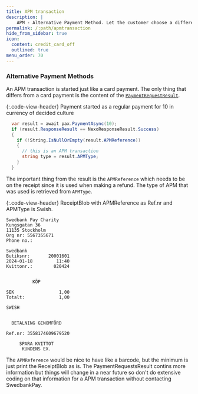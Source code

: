 ```yaml
---
title: APM transaction
description: |
    APM - Alternative Payment Method. Let the customer choose a different payment method than card but keep the same flow towards the sale system as for a card payment.
permalink: /:path/apmtransaction
hide_from_sidebar: true
icon:
  content: credit_card_off
  outlined: true
menu_order: 70
---
```

### Alternative Payment Methods

An APM transaction is started just like a card payment. The only thing that differs from a card payment is the content of the [`PaymentRequestResult`][paymentrequestresult].

{:.code-view-header}
Payment started as a regular payment for 10 in currency of decided culture

```c#
  var result = await pax.PaymentAsync(10);
  if (result.ResponseResult == NexoResponseResult.Success) 
  {
    if (!String.IsNullOrEmpty(result.APMReference)) 
    {
      // this is an APM transaction
      string type = result.APMType;
    }
  }
 ```

The important thing from the result is the `APMReference` which needs to be on the receipt since it is used when making a refund. The type of APM that was used is retrieved from `APMType`.

{:.code-view-header}
ReceiptBlob with APMReference as Ref.nr and APMType is Swish.

```text
Swedbank Pay Charity    
Kungsgatan 36           
11135 Stockholm         
Org nr: 5567355671      
Phone no.:              
                        
Swedbank                
Butiksnr:       20001601
2024-01-18         11:40
Kvittonr.:        020424
                        
                        
          KÖP           
                        
SEK                 1,00
Totalt:             1,00
                        
SWISH                   
                        
                        
  BETALNING GENOMFÖRD   
                        
Ref.nr: 3558174609679520
                        
     SPARA KVITTOT      
      KUNDENS EX.
```

The `APMReference` would be nice to have like a barcode, but the minimum is just print the ReceiptBlob as is.
The PaymentRequestsResult contins more information but things will change in a near future so don't do extensive coding on that information for a APM transaction without contacting SwedbankPay.

[paymentrequestresult]: /pax-terminal/NET/includes/paymentrequestresult
